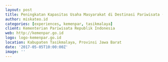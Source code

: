 ```yaml
---
layout: post
title: Peningkatan Kapasitas Usaha Masyarakat di Destinasi Pariwisata (Homestay)
author: miskateo.id
categories: [experiences, kemenpar, tasikmalaya]
client: Kementerian Pariwisata Republik Indonesia
web: http://kemenpar.go.id
logo: logo-kemenpar.go.id
location: Kabupaten Tasikmalaya, Provinsi Jawa Barat
date: '2017-05-05T10:00:00Z'
image: ''
---
```

